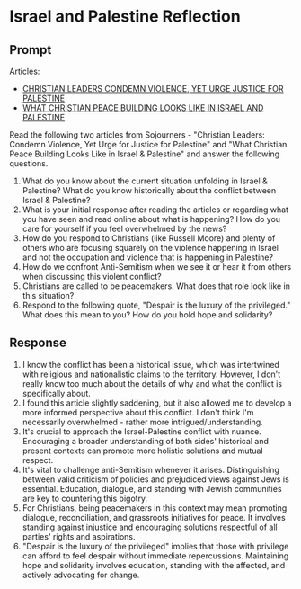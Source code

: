 # Israel and Palestine Reflection

## Prompt
Articles:

- [CHRISTIAN LEADERS CONDEMN VIOLENCE, YET URGE JUSTICE FOR PALESTINE](https://sojo.net/articles/christian-leaders-condemn-violence-yet-urge-justice-palestine)
- [WHAT CHRISTIAN PEACE BUILDING LOOKS LIKE IN ISRAEL AND PALESTINE](https://sojo.net/articles/reconstruct/what-christian-peace-building-looks-israel-and-palestine)

Read the following two articles from Sojourners - "Christian Leaders: Condemn Violence, Yet Urge for Justice for Palestine" and "What Christian Peace Building Looks Like in Israel & Palestine" and answer the following questions.

1. What do you know about the current situation unfolding in Israel & Palestine? What do you know historically about the conflict between Israel & Palestine?
2. What is your initial response after reading the articles or regarding what you have seen and read online about what is happening? How do you care for yourself if you feel overwhelmed by the news?
3. How do you respond to Christians (like Russell Moore) and plenty of others who are focusing squarely on the violence happening in Israel and not the occupation and violence that is happening in Palestine?
4. How do we confront Anti-Semitism when we see it or hear it from others when discussing this violent conflict?
5. Christians are called to be peacemakers. What does that role look like in this situation?
6. Respond to the following quote, "Despair is the luxury of the privileged." What does this mean to you? How do you hold hope and solidarity?

## Response
1. I know the conflict has been a historical issue, which was intertwined with religious and nationalistic claims to the territory. However, I don't really know too much about the details of why and what the conflict is specifically about.
2. I found this article slightly saddening, but it also allowed me to develop a more informed perspective about this conflict. I don't think I'm necessarily overwhelmed - rather more intrigued/understanding.
3. It's crucial to approach the Israel-Palestine conflict with nuance. Encouraging a broader understanding of both sides' historical and present contexts can promote more holistic solutions and mutual respect.
4. It's vital to challenge anti-Semitism whenever it arises. Distinguishing between valid criticism of policies and prejudiced views against Jews is essential. Education, dialogue, and standing with Jewish communities are key to countering this bigotry.
5. For Christians, being peacemakers in this context may mean promoting dialogue, reconciliation, and grassroots initiatives for peace. It involves standing against injustice and encouraging solutions respectful of all parties' rights and aspirations.
6. "Despair is the luxury of the privileged" implies that those with privilege can afford to feel despair without immediate repercussions. Maintaining hope and solidarity involves education, standing with the affected, and actively advocating for change.